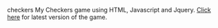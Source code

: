 checkers
My Checkers game using HTML, Javascript and Jquery.
<a href="https://lincolngallegos.github.io/checkers/checkersV3.html">Click here</a> for latest version of the game.
